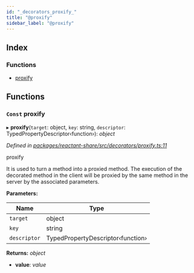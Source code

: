 ```yaml
---
id: "_decorators_proxify_"
title: "@proxify"
sidebar_label: "@proxify"
---
```


## Index

### Functions

* [proxify](_decorators_proxify_.md#const-proxify)

## Functions

### `Const` proxify

▸ **proxify**(`target`: object, `key`: string, `descriptor`: TypedPropertyDescriptor‹function›): *object*

*Defined in [packages/reactant-share/src/decorators/proxify.ts:11](https://github.com/unadlib/reactant/blob/f1370319/packages/reactant-share/src/decorators/proxify.ts#L11)*

proxify

It is used to turn a method into a proxied method.
The execution of the decorated method in the client will be proxied by the same method in the server by the associated parameters.

**Parameters:**

Name | Type |
------ | ------ |
`target` | object |
`key` | string |
`descriptor` | TypedPropertyDescriptor‹function› |

**Returns:** *object*

* **value**: *value*
